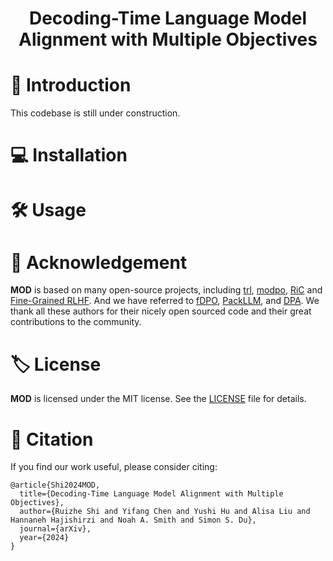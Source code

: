 
<p align="center">
  <h1 align="center">Decoding-Time Language Model Alignment with Multiple Objectives</h1>
</p>


# 🧾 Introduction
This codebase is still under construction.
# 💻 Installation

# 🛠️ Usage 

# 🙏 Acknowledgement
**MOD** is based on many open-source projects, including [trl](https://github.com/huggingface/trl), [modpo](https://github.com/ZHZisZZ/modpo), [RiC](https://github.com/YangRui2015/RiC) and [Fine-Grained RLHF](https://github.com/allenai/FineGrainedRLHF). And we have referred to [fDPO](https://github.com/alecwangcq/f-divergence-dpo), [PackLLM](https://github.com/cmavro/PackLLM), and [DPA](https://github.com/Haoxiang-Wang/directional-preference-alignment). We thank all these authors for their nicely open sourced code and their great contributions to the community.

# 🏷️ License
**MOD** is licensed under the MIT license. See the [LICENSE](LICENSE) file for details.

# 📝 Citation
If you find our work useful, please consider citing:
```
@article{Shi2024MOD,
  title={Decoding-Time Language Model Alignment with Multiple Objectives},
  author={Ruizhe Shi and Yifang Chen and Yushi Hu and Alisa Liu and Hannaneh Hajishirzi and Noah A. Smith and Simon S. Du},
  journal={arXiv}, 
  year={2024}
}
```